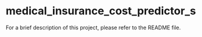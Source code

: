 # medical_insurance_cost_predictor_s
For a brief description of this project, please refer to the README file.
